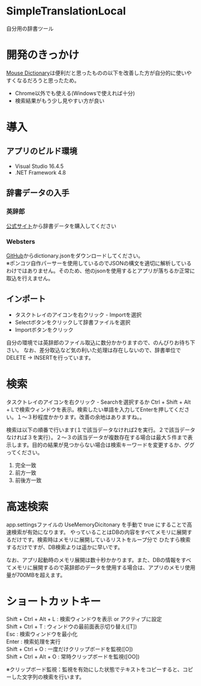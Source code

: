 # SimpleTranslationLocal
自分用の辞書ツール

# 開発のきっかけ
[Mouse Dictionary](https://qiita.com/wtetsu/items/c43232c6c44918e977c9)は便利だと思ったものの以下を改善した方が自分的に使いやすくなるだろうと思ったため。
* Chrome以外でも使える(Windowsで使えれば十分)
* 検索結果がもう少し見やすい方が良い


# 導入
## アプリのビルド環境
* Visual Studio 16.4.5  
* .NET Framework 4.8

## 辞書データの入手
### 英辞郎
[公式サイト](https://www.eijiro.jp/index.shtml)から辞書データを購入してください

### Websters
[GitHub](https://github.com/matthewreagan/WebstersEnglishDictionary)からdictionary.jsonをダウンロードしてください。  
※ポンコツ自作パーサーを使用しているのでJSONの構文を適切に解析しているわけではありません。そのため、他のjsonを使用するとアプリが落ちるか正常に取込を行えません。

## インポート
* タスクトレイのアイコンを右クリック - Importを選択
* Selectボタンをクリックして辞書ファイルを選択
* Importボタンをクリック

自分の環境では英辞郎のファイル取込に数分かかりますので、のんびりお待ち下さい。
なお、差分取込など気の利いた処理は存在しないので、辞書単位でDELETE → INSERTを行っています。

# 検索
タスクトレイのアイコンを右クリック - Searchを選択するか Ctrl + Shift  + Alt + Lで検索ウィンドウを表示。検索したい単語を入力してEnterを押してください。１～３秒程度かかります。改善の余地はありますね。。

検索は以下の順番で行います(１で該当データなければ2を実行。２で該当データなければ３を実行）。２～３の該当データが複数存在する場合は最大５件まで表示します。目的の結果が見つからない場合は検索キーワードを変更するか、ググってください。
1. 完全一致
2. 前方一致
3. 前後方一致

# 高速検索
app.settingsファイルの UseMemoryDicitonary を手動で true にすることで高速検索が有効になります。
やっていることはDBの内容をすべてメモリに展開するだけです。検索時はメモリに展開しているリストをループ分で
ひたすら検索するだけですが、DB検索よりは遥かに早いです。

なお、アプリ起動時のメモリ展開は数十秒かかります。また、DBの情報をすべてメモリに展開するので英辞郎のデータを使用する場合は、アプリのメモリ使用量が700MBを超えます。


# ショートカットキー
Shift + Ctrl + Alt + L : 検索ウィンドウを表示 or アクティブに設定  
Shift + Ctrl + T : ウィンドウの最前面表示切り替え([T])  
Esc : 検索ウィンドウを最小化  
Enter : 検索処理を実行  
Shift + Ctrl + O : 一度だけクリップボードを監視([O])  
Shift + Ctrl + Alt + O : 常時クリップボードを監視([OO])  

※クリップボード監視：監視を有効にした状態でテキストをコピーすると、コピーした文字列の検索を行います。

